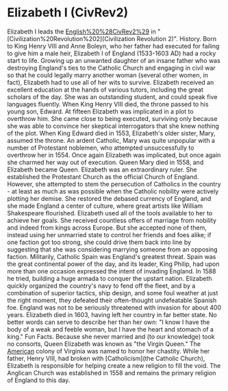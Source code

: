 # Elizabeth I (CivRev2)

Elizabeth I leads the [English%20%28CivRev2%29](English) in "[Civilization%20Revolution%202](Civilization Revolution 2)".
History.
Born to King Henry VIII and Anne Boleyn, who her father had executed for failing to give him a male heir, Elizabeth I of England (1533-1603 AD) had a rocky start to life. Growing up an unwanted daughter of an insane father who was destroying England's ties to the Catholic Church and engaging in civil war so that he could legally marry another woman (several other women, in fact), Elizabeth had to use all of her wits to survive. Elizabeth received an excellent education at the hands of various tutors, including the great scholars of the day. She was an outstanding student, and could speak five languages fluently.
When King Henry VIII died, the throne passed to his young son, Edward. At fifteen Elizabeth was implicated in a plot to overthrow him. She came close to being executed, surviving only because she was able to convince her skeptical interrogators that she knew nothing of the plot.
When King Edward died in 1553, Elizabeth's older sister, Mary, assumed the throne. An ardent Catholic, Mary was quite unpopular with a number of Protestant noblemen, who attempted unsuccessfully to overthrow her in 1554. Once again Elizabeth was implicated, but once again she charmed her way out of execution.
Queen Mary died in 1558, and Elizabeth became Queen. Elizabeth was an extraordinary ruler. She established the Protestant Church as the official Church of England. However, she attempted to stem the persecution of Catholics in the country - at least as much as was possible when the Catholic nobility were actively plotting her demise. She restored the debased currency of England, and she made England a center of culture, where great artists like William Shakespeare flourished.
Elizabeth used all of the tools available to her to achieve her goals. She received countless offers of marriage from nobility and indeed from kings across Europe. But she accepted none of them, instead using her unmarried state to control her friends and foes alike; if one faction got too strong, she could drive them back into line by suggesting that she was considering marrying someone from an opposing faction.
Militarily, Catholic Spain was England's greatest threat. Spain was the great continental power of the day, and its leader, King Philip, had upon more than one occasion expressed the intent of invading England. In 1588 he tried, building a huge armada to conquer the upstart nation. Elizabeth quickly organized the country's navy to fend off the fleet, and by a combination of superior tactics, ship design, and some foul weather at just the right moment, they defeated their often-thought undefeatable Spanish foe. England was not to be seriously threatened with invasion for about 400 years.
Elizabeth died in 1603, having left her country in far better state. No better words can serve to describe her than her own: "I know I have the body of a weak and feeble woman, but I have the heart and stomach of a king."
Fun Facts.
Because she never married and (to our knowledge) took no consorts, Queen Elizabeth was known as "the Virgin Queen." The [American](American) colony of Virginia was named to honor her chastity.
While her father, Henry VIII, had broken with [Catholicism](the Catholic Church), Elizabeth is responsible for helping create a new religion to fill the void. The Anglican Church was established in 1558 and remains the primary religion of England to this day.